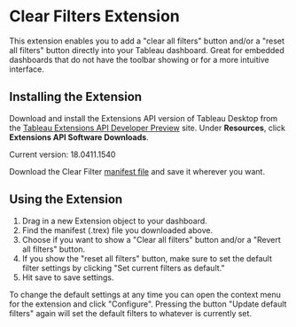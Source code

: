 # Clear Filters Extension

This extension enables you to add a "clear all filters" button and/or a "reset all filters" button directly into your Tableau dashboard. Great for embedded dashboards that do not have the toolbar showing or for a more intuitive interface.

## Installing the Extension

Download and install the Extensions API version of Tableau Desktop from the [Tableau Extensions API Developer Preview](https://prerelease.tableau.com) site. Under **Resources**, click **Extensions API Software Downloads**. 

Current version: 18.0411.1540

Download the Clear Filter [manifest file](https://keshiarose.github.io/Clear-Filters/ClearFilters.trex) and save it wherever you want.

## Using the Extension
1.	Drag in a new Extension object to your dashboard.
2.	Find the manifest (.trex) file you downloaded above.
3.  Choose if you want to show a "Clear all filters" button and/or a "Revert all filters" button.
4.  If you show the "reset all filters" button, make sure to set the default filter settings by clicking "Set current filters as default."
5.  Hit save to save settings.

To change the default settings at any time you can open the context menu for the extension and click "Configure". Pressing the button "Update default filters" again will set the default filters to whatever is currently set.

